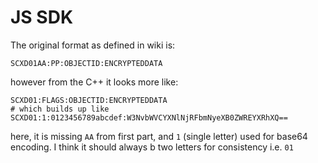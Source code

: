 # JS SDK

The original format as defined in wiki is:
```
SCXD01AA:PP:OBJECTID:ENCRYPTEDDATA
```
however from the C++ it looks more like:
```
SCXD01:FLAGS:OBJECTID:ENCRYPTEDDATA
# which builds up like
SCXD01:1:0123456789abcdef:W3NvbWVCYXNlNjRFbmNyeXB0ZWREYXRhXQ==
```

here, it is missing `AA` from first part, and `1` (single letter) used for base64 encoding. I think it should always b two letters for consistency i.e. `01`